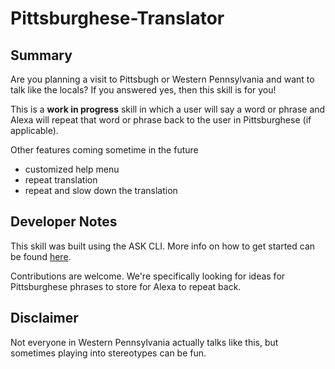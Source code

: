 # Pittsburghese-Translator

## Summary
Are you planning a visit to Pittsbugh or Western Pennsylvania and want to talk like the locals? If you answered yes, then this skill is for you!

This is a **work in progress** skill in which a user will say a word or phrase and Alexa will repeat that word or phrase back to the user in Pittsburghese (if applicable).

Other features coming sometime in the future
- customized help menu
- repeat translation
- repeat and slow down the translation

## Developer Notes
This skill was built using the ASK CLI. More info on how to get started can be found [here](https://developer.amazon.com/docs/smapi/quick-start-alexa-skills-kit-command-line-interface.html).

Contributions are welcome. We're specifically looking for ideas for Pittsburghese phrases to store for Alexa to repeat back.

## Disclaimer
Not everyone in Western Pennsylvania actually talks like this, but sometimes playing into stereotypes can be fun.
